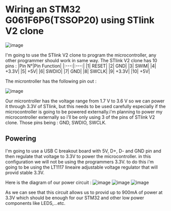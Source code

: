 # Wiring an STM32 G061F6P6(TSSOP20) using STlink V2 clone
![image](https://github.com/user-attachments/assets/25eb72fc-86b9-43b3-acb7-3cee7a94a600)

I'm going to use the STlink V2 clone to program the microcontroller, any other programmer should work in same way.
The STlink V2 clone has 10 pins : 
|Pin N°|Pin Function|
|:---:|:---:|
|1| RESET|
|2| GND|
|3| SWIM|
|4| +3.3V|
|5| +5V|
|6| SWDIO|
|7| GND|
|8| SWCLK|
|9| +3.3V|
|10| +5V|

The microntroller has the following pin out : 

![image](https://github.com/user-attachments/assets/99e4d364-efce-471a-b7d3-4f58dbd48f90)

Our microntroller has the voltage range from 1.7 V to 3.6 V so we can power it through 3.3V of STlink, but this needs to be used carefully especially if the microcontroller is going to be powered externally.i'm planning to power my microcontroller externally so i'll be only using 3 of the pins of STlink V2 clone. Those pins being : GND, SWDIO, SWCLK. 

## Powering
I'm going to use a USB C breakout board with 5V, D+, D- and GND pin and then regulate that voltage to 3.3V to power the microcontroller. in this configuration we will not be using the programmers 3.3V.
to do this i'm going to be using the LT1117 lineaire adjustable voltage regulator that will provid stable 3.3V.

Here is the diagram of our power circuit : 
![image](https://github.com/user-attachments/assets/fa44504f-524a-4e61-b9a7-b70b364e04fb)
![image](https://github.com/user-attachments/assets/f617318d-1e61-489a-99f6-ee54f0ec2787) 
![image](https://github.com/user-attachments/assets/1c3fdedb-12ef-4def-916e-59a98fa382ea)

As we can see that this circuit allows us to provid up to 900mA of power at 3.3V which should be enough for our STM32 and other low power components like LEDS,...etc.




